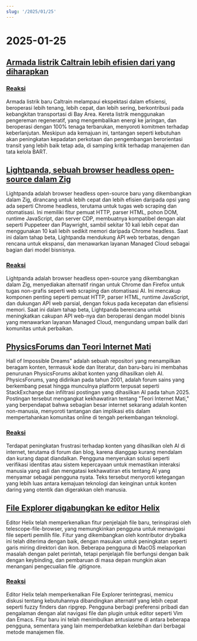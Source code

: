 ```yaml
---
slug: '/2025/01/25'
---
```


# 2025-01-25

## [Armada listrik Caltrain lebih efisien dari yang diharapkan](https://www.caltrain.com/news/caltrains-electric-fleet-more-efficient-expected)

### [Reaksi](https://news.ycombinator.com/item?id=42818692)

Armada listrik baru Caltrain melampaui ekspektasi dalam efisiensi, beroperasi lebih tenang, lebih cepat, dan lebih sering, berkontribusi pada kebangkitan transportasi di Bay Area. Kereta listrik menggunakan pengereman regeneratif, yang mengembalikan energi ke jaringan, dan beroperasi dengan 100% tenaga terbarukan, menyoroti komitmen terhadap keberlanjutan. Meskipun ada kemajuan ini, tantangan seperti kebutuhan akan peningkatan kepadatan perkotaan dan pengembangan berorientasi transit yang lebih baik tetap ada, di samping kritik terhadap manajemen dan tata kelola BART.

## [Lightpanda, sebuah browser headless open-source dalam Zig](https://github.com/lightpanda-io/browser)

Lightpanda adalah browser headless open-source baru yang dikembangkan dalam Zig, dirancang untuk lebih cepat dan lebih efisien daripada opsi yang ada seperti Chrome headless, terutama untuk tugas web scraping dan otomatisasi. Ini memiliki fitur pemuat HTTP, parser HTML, pohon DOM, runtime JavaScript, dan server CDP, membuatnya kompatibel dengan alat seperti Puppeteer dan Playwright, sambil sekitar 10 kali lebih cepat dan menggunakan 10 kali lebih sedikit memori daripada Chrome headless. Saat ini dalam tahap beta, Lightpanda mendukung API web terbatas, dengan rencana untuk ekspansi, dan menawarkan layanan Managed Cloud sebagai bagian dari model bisnisnya.

### [Reaksi](https://news.ycombinator.com/item?id=42817439)

Lightpanda adalah browser headless open-source yang dikembangkan dalam Zig, menyediakan alternatif ringan untuk Chrome dan Firefox untuk tugas non-grafis seperti web scraping dan otomatisasi AI. Ini mencakup komponen penting seperti pemuat HTTP, parser HTML, runtime JavaScript, dan dukungan API web parsial, dengan fokus pada kecepatan dan efisiensi memori. Saat ini dalam tahap beta, Lightpanda berencana untuk meningkatkan cakupan API web-nya dan beroperasi dengan model bisnis yang menawarkan layanan Managed Cloud, mengundang umpan balik dari komunitas untuk perbaikan.

## [PhysicsForums dan Teori Internet Mati](https://hallofdreams.org/posts/physicsforums/)

Hall of Impossible Dreams" adalah sebuah repositori yang menampilkan beragam konten, termasuk kode dan literatur, dan baru-baru ini membahas penurunan PhysicsForums akibat konten yang dihasilkan oleh AI. PhysicsForums, yang didirikan pada tahun 2001, adalah forum sains yang berkembang pesat hingga munculnya platform terpusat seperti StackExchange dan infiltrasi postingan yang dihasilkan AI pada tahun 2025. Postingan tersebut mengangkat kekhawatiran tentang "Teori Internet Mati," yang berpendapat bahwa sebagian besar internet sekarang adalah konten non-manusia, menyoroti tantangan dan implikasi etis dalam mempertahankan komunitas online di tengah perkembangan teknologi.

### [Reaksi](https://news.ycombinator.com/item?id=42816284)

Terdapat peningkatan frustrasi terhadap konten yang dihasilkan oleh AI di internet, terutama di forum dan blog, karena dianggap kurang mendalam dan kurang dapat diandalkan. Pengguna menyerukan solusi seperti verifikasi identitas atau sistem kepercayaan untuk memastikan interaksi manusia yang asli dan mengatasi kekhawatiran etis tentang AI yang menyamar sebagai pengguna nyata. Teks tersebut menyoroti ketegangan yang lebih luas antara kemajuan teknologi dan keinginan untuk konten daring yang otentik dan digerakkan oleh manusia.

## [File Explorer digabungkan ke editor Helix](https://github.com/helix-editor/helix/pull/11285)

Editor Helix telah memperkenalkan fitur penjelajah file baru, terinspirasi oleh telescope-file-browser, yang memungkinkan pengguna untuk menavigasi file seperti pemilih file. Fitur yang dikembangkan oleh kontributor drybalka ini telah diterima dengan baik, dengan masukan untuk peningkatan seperti garis miring direktori dan ikon. Beberapa pengguna di MacOS melaporkan masalah dengan palet perintah, tetapi penjelajah file berfungsi dengan baik dengan keybinding, dan pembaruan di masa depan mungkin akan menangani pengecualian file .gitignore.

### [Reaksi](https://news.ycombinator.com/item?id=42818278)

Editor Helix telah memperkenalkan File Explorer terintegrasi, memicu diskusi tentang kebutuhannya dibandingkan alternatif yang lebih cepat seperti fuzzy finders dan ripgrep. Pengguna berbagi preferensi pribadi dan pengalaman dengan alat navigasi file dan plugin untuk editor seperti Vim dan Emacs. Fitur baru ini telah menimbulkan antusiasme di antara beberapa pengguna, sementara yang lain memperdebatkan kelebihan dari berbagai metode manajemen file.

<head>
  <meta property="og:title" content="Armada listrik Caltrain lebih efisien dari yang diharapkan" />
  <meta property="og:type" content="website" />
  <meta property="og:image" content="https://og.cho.sh/api/og/?title=Armada%20listrik%20Caltrain%20lebih%20efisien%20dari%20yang%20diharapkan&subheading=Sabtu%2C%2025%20Januari%202025%3A%20Ringkasan%20Berita%20Peretas" />
</head>
